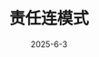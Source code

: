 ---
title: 责任连模式
date: '2025-6-3'
sidebar: 'auto'
categories:
 - 设计模式
tags:
 - Go
 - 设计模式
publish: true
---